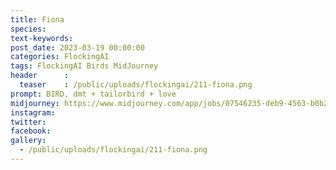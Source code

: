 ```yaml
---
title: Fiona
species: 
text-keywords: 
post_date: 2023-03-19 00:00:00
categories: FlockingAI
tags: FlockingAI Birds MidJourney 
header      :
  teaser    : /public/uploads/flockingai/211-fiona.png
prompt: BIRD, dmt + tailorbird + love
midjourney: https://www.midjourney.com/app/jobs/07546235-deb9-4563-b0b2-7bf52e762227
instagram: 
twitter: 
facebook: 
gallery: 
  - /public/uploads/flockingai/211-fiona.png
---
```


